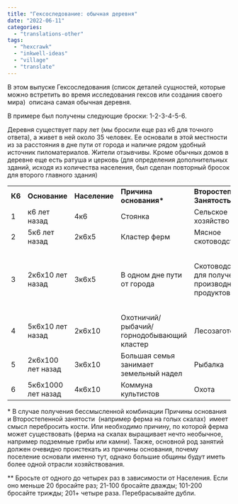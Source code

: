 ```yaml
---
title: "Гексоследование: обычная деревня"
date: "2022-06-11"
categories: 
  - "translations-other"
tags: 
  - "hexcrawk"
  - "inkwell-ideas"
  - "village"
  - "translate"
---
```


В этом выпуске Гексоследования (список деталей сущностей, которые можно встретить во время исследования гексов или создания своего мира)  описана самая обычная деревня.

В примере был получены следующие броски: 1-2-3-4-5-6.

Деревня существует пару лет (мы бросили еще раз к6 для точного ответа), а живет в ней около 35 человек. Ее основали в этой местности из за расстояния в дне пути от города и наличие рядом удобный источник пиломатериалов. Жители отзывчивы. Кроме обычных домов в деревне еще есть ратуша и церковь (для определения дополнительных зданий, исходя из количества населения, был сделан повторный бросок для второго главного здания)

<table><tbody><tr><td><strong>К6</strong></td><td><strong>Основание</strong></td><td><strong>Население</strong></td><td><strong>Причина основания*</strong></td><td><strong>Второстепенная Занятость*</strong></td><td><strong>Реакция на пришлых</strong></td><td><strong>Основное здание**</strong></td></tr><tr><td>1</td><td>к6 лет назад</td><td>4к6</td><td>Стоянка</td><td>Сельское хозяйство</td><td>Хищная</td><td>Церковь</td></tr><tr><td>2</td><td>5к6 лет назад</td><td>2к6х5</td><td>Кластер ферм</td><td>Мясное скотоводство</td><td>Недоверчивая</td><td>Поместье</td></tr><tr><td>3</td><td>2к6х10 лет назад</td><td>3к6х5</td><td>В одном дне пути от города</td><td>Скотоводство для получения производных продуктов</td><td>Раздраженная</td><td>Мельница или другая постройка характерная для местной индустрии</td></tr><tr><td>4</td><td>5к6х10 лет назад</td><td>2к6х10</td><td>Охотничий/рыбачий/горнодобывающий кластер</td><td>Лесозаготовка</td><td>Нейтральная</td><td>Таверна</td></tr><tr><td>5</td><td>2к6х100 лет назад</td><td>3к6х10</td><td>Большая семья занимает земельный надел</td><td>Рыбалка</td><td>Принимающая</td><td>Кузница</td></tr><tr><td>6</td><td>5к6х1000 лет назад</td><td>4к6х10</td><td>Коммуна культистов</td><td>Охота</td><td>Приветливая</td><td>Ратуша</td></tr></tbody></table>

\* В случае получения бессмысленной комбинации Причины основания и Второстепенной занятости  (например ферма на голых скалах)  имеет смысл перебросить кости. Или необходимо причину, по которой ферма может существовать (ферма на скалах выращивает нечто необычное, например подземные грибы или камни). Также, основной род занятий должен очевидно проистекать из причины основания, почему поселение основали именно тут, однако большие общины будут иметь более одной отрасли хозяйствования.  

\*\* Бросьте от одного до четырех раз в зависимости от Населения. Если оно меньше 20 бросайте раз; 21-100 бросайте дважды; 101-200 бросайте трижды; 201+ четыре раза. Перебрасывайте дубли.
